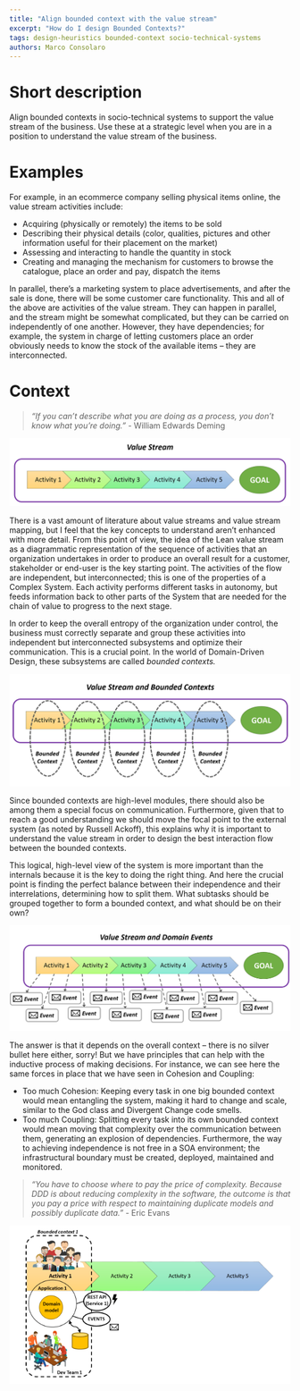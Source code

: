 ```yaml
---
title: "Align bounded context with the value stream"
excerpt: "How do I design Bounded Contexts?"
tags: design-heuristics bounded-context socio-technical-systems
authors: Marco Consolaro
---
```


# Short description

Align bounded contexts in socio-technical systems to support the value stream of the business. Use these at a strategic level when you are in a position to understand the value stream of the business.

# Examples
For example, in an ecommerce company selling physical items online, the value stream activities include:

* Acquiring (physically or remotely) the items to be sold 
* Describing their physical details (color, qualities, pictures and other information useful for their placement on the market)
* Assessing and interacting to handle the quantity in stock 
* Creating and managing the mechanism for customers to browse the catalogue, place an order and pay, dispatch the items

In parallel, there’s a marketing system to place advertisements, and after the sale is done, there will be some customer care functionality. This and all of the above are activities of the value stream. They can happen in parallel, and the stream might be somewhat complicated, but they can be carried on independently of one another. However, they have dependencies; for example, the system in charge of letting customers place an order obviously needs to know the stock of the available items – they are interconnected.

# Context

> _“If you can’t describe what you are doing as a process, you don’t know what you’re doing.”_ - William Edwards Deming

![Value stream](/assets/images/value-stream.png)

There is a vast amount of literature about value streams and value stream mapping, but I feel that the key concepts to understand aren’t enhanced with more detail. From this point of view, the idea of the Lean value stream as a diagrammatic representation of the sequence of activities that an organization undertakes in order to produce an overall result for a customer, stakeholder or end-user is the key starting point. 
The activities of the flow are independent, but interconnected; this is one of the properties of a Complex System. Each activity performs different tasks in autonomy, but feeds information back to other parts of the System that are needed for the chain of value to progress to the next stage.

In order to keep the overall entropy of the organization under control, the business must correctly separate and group these activities into independent but interconnected subsystems and optimize their communication. This is a crucial point. In the world of Domain-Driven Design, these subsystems are called _*bounded contexts.*_

![Value stream and bounded context](/assets/images/value-stream-contexts.png)

Since bounded contexts are high-level modules, there should also be among them a special focus on communication. Furthermore, given that to reach a good understanding we should move the focal point to the external system (as noted by Russell Ackoff), this explains why it is important to understand the value stream in order to design the best interaction flow between the bounded contexts. 

This logical, high-level view of the system is more important than the internals because it is the key to doing the right thing. And here the crucial point is finding the perfect balance between their independence and their interrelations, determining how to split them. What subtasks should be grouped together to form a bounded context, and what should be on their own?

![Bounded contexts and communication](/assets/images/value-stream-events.png)

The answer is that it depends on the overall context – there is no silver bullet here either, sorry! But we have principles that can help with the inductive process of making decisions. 
For instance, we can see here the same forces in place that we have seen in Cohesion and Coupling: 

* Too much Cohesion: Keeping every task in one big bounded context would mean entangling the system, making it hard to change and scale, similar to the God class and Divergent Change code smells. 
* Too much Coupling: Splitting every task into its own bounded context would mean moving that complexity over the communication between them, generating an explosion of dependencies. Furthermore, the way to achieving independence is not free in a SOA environment; the infrastructural boundary must be created, deployed, maintained and monitored. 

>_“You have to choose where to pay the price of complexity. Because DDD is about reducing complexity in the software, the outcome is that you pay a price with respect to maintaining duplicate models and possibly duplicate data.”_ - Eric Evans

![Bounded contexts and teams](/assets/images/bounded-context.png)
